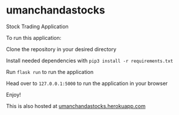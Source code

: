 # umanchandastocks

Stock Trading Application

To run this application:

Clone the repository in your desired directory

Install needed dependencies with `pip3 install -r requirements.txt`

Run `flask run` to run the application

Head over to `127.0.0.1:5000` to run the application in your browser

Enjoy!

This is also hosted at [umanchandastocks.herokuapp.com](https://umanchanda.herokuapp.com)
